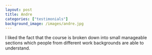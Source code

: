 ```yaml
---
layout: post
title: Andre
categories: ["testimonials"]
background_image: /images/andre.jpg
---
```

 
I liked the fact that the course is broken down into small manageable sections which people from different work backgrounds are able to understand.